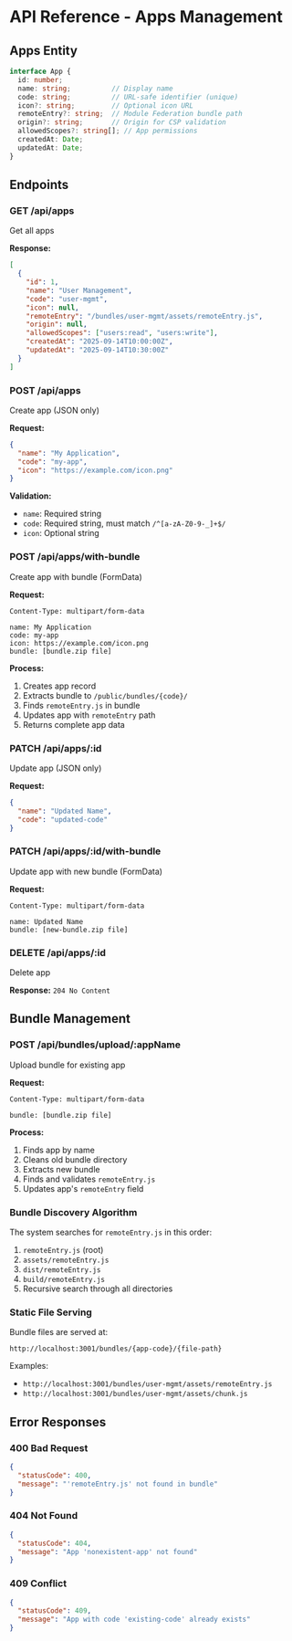# API Reference - Apps Management

## Apps Entity

```typescript
interface App {
  id: number;
  name: string;          // Display name
  code: string;          // URL-safe identifier (unique)
  icon?: string;         // Optional icon URL
  remoteEntry?: string;  // Module Federation bundle path
  origin?: string;       // Origin for CSP validation
  allowedScopes?: string[]; // App permissions
  createdAt: Date;
  updatedAt: Date;
}
```

## Endpoints

### GET /api/apps
Get all apps

**Response:**
```json
[
  {
    "id": 1,
    "name": "User Management",
    "code": "user-mgmt",
    "icon": null,
    "remoteEntry": "/bundles/user-mgmt/assets/remoteEntry.js",
    "origin": null,
    "allowedScopes": ["users:read", "users:write"],
    "createdAt": "2025-09-14T10:00:00Z",
    "updatedAt": "2025-09-14T10:30:00Z"
  }
]
```

### POST /api/apps
Create app (JSON only)

**Request:**
```json
{
  "name": "My Application",
  "code": "my-app",
  "icon": "https://example.com/icon.png"
}
```

**Validation:**
- `name`: Required string
- `code`: Required string, must match `/^[a-zA-Z0-9-_]+$/`
- `icon`: Optional string

### POST /api/apps/with-bundle
Create app with bundle (FormData)

**Request:**
```http
Content-Type: multipart/form-data

name: My Application
code: my-app
icon: https://example.com/icon.png
bundle: [bundle.zip file]
```

**Process:**
1. Creates app record
2. Extracts bundle to `/public/bundles/{code}/`
3. Finds `remoteEntry.js` in bundle
4. Updates app with `remoteEntry` path
5. Returns complete app data

### PATCH /api/apps/:id
Update app (JSON only)

**Request:**
```json
{
  "name": "Updated Name",
  "code": "updated-code"
}
```

### PATCH /api/apps/:id/with-bundle
Update app with new bundle (FormData)

**Request:**
```http
Content-Type: multipart/form-data

name: Updated Name
bundle: [new-bundle.zip file]
```

### DELETE /api/apps/:id
Delete app

**Response:** `204 No Content`

## Bundle Management

### POST /api/bundles/upload/:appName
Upload bundle for existing app

**Request:**
```http
Content-Type: multipart/form-data

bundle: [bundle.zip file]
```

**Process:**
1. Finds app by name
2. Cleans old bundle directory
3. Extracts new bundle
4. Finds and validates `remoteEntry.js`
5. Updates app's `remoteEntry` field

### Bundle Discovery Algorithm

The system searches for `remoteEntry.js` in this order:
1. `remoteEntry.js` (root)
2. `assets/remoteEntry.js`
3. `dist/remoteEntry.js`
4. `build/remoteEntry.js`
5. Recursive search through all directories

### Static File Serving

Bundle files are served at:
```
http://localhost:3001/bundles/{app-code}/{file-path}
```

Examples:
- `http://localhost:3001/bundles/user-mgmt/assets/remoteEntry.js`
- `http://localhost:3001/bundles/user-mgmt/assets/chunk.js`

## Error Responses

### 400 Bad Request
```json
{
  "statusCode": 400,
  "message": "'remoteEntry.js' not found in bundle"
}
```

### 404 Not Found
```json
{
  "statusCode": 404,
  "message": "App 'nonexistent-app' not found"
}
```

### 409 Conflict
```json
{
  "statusCode": 409,
  "message": "App with code 'existing-code' already exists"
}
```